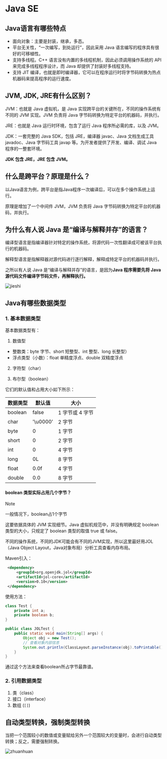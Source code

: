 # Java SE

## Java语言有哪些特点

- 面向对象：主要是封装，继承，多态。
- 平台无关性，“一次编写，到处运行”，因此采用 Java 语言编写的程序具有很好的可移植性。
- 支持多线程。C++ 语言没有内置的多线程机制，因此必须调用操作系统的 API 来完成多线程程序设计，而 Java 却提供了封装好多线程支持。
- 支持 JIT 编译，也就是即时编译器，它可以在程序运行时将字节码转换为热点机器码来提高程序的运行速度。

## JVM, JDK, JRE有什么区别？

JVM：也就是 Java 虚拟机，是 Java 实现跨平台的关键所在，不同的操作系统有不同的 JVM 实现。JVM 负责将 Java 字节码转换为特定平台的机器码，并执行。

JRE：也就是 Java 运行时环境，包含了运行 Java 程序所必需的库，以及 JVM。

JDK：一套完整的 Java SDK，包括 JRE，编译器 javac、Java 文档生成工具 javadoc、Java 字节码工具 javap 等。为开发者提供了开发、编译、调试 Java 程序的一整套环境。

**JDK 包含 JRE，JRE 包含 JVM。**

## 什么是跨平台？原理是什么？

以Java语言为例，跨平台是指Java程序一次编译后，可以在多个操作系统上运行。

原理是增加了一个中间件 JVM，JVM 负责将 Java 字节码转换为特定平台的机器码，并执行。

## 为什么有人说 Java 是“编译与解释并存”的语言？

编译型语言是指编译器针对特定的操作系统，将源代码一次性翻译成可被该平台执行的机器码。

解释型语言是指解释器对源代码进行逐行解释，解释成特定平台的机器码并执行。

之所以有人说 Java 是“编译与解释并存”的语言，是因为**Java 程序需要先将 Java 源代码文件编译字节码文件，再解释执行。**

![jieshi](/imgs/bagu/java-se/jieshi.png)

## Java有哪些数据类型

### 1. 基本数据类型

基本数据类型有：

1. 数值型

- 整数类：byte 字节、short 短整型、int 整型、long 长整型）
- 浮点类型（小数）：float 单精度浮点、double 双精度浮点

2. 字符型（char）

3. 布尔型（boolean）

它们的默认值和占用大小如下所示：

| 数据类型 | 默认值   | 大小            |
| -------- | -------- | --------------- |
| boolean  | false    | 1 字节或 4 字节 |
| char     | '\u0000' | 2 字节          |
| byte     | 0        | 1 字节          |
| short    | 0        | 2 字节          |
| int      | 0        | 4 字节          |
| long     | 0L       | 8 字节          |
| float    | 0.0f     | 4 字节          |
| double   | 0.0      | 8 字节          |

#### boolean 类型实际占用几个字节？

> [!NOTE]
> 一般情况下，boolean占1个字节

这要依据具体的 JVM 实现细节。Java 虚拟机规范中，并没有明确规定 boolean 类型的大小，只规定了 boolean 类型的取值 true 或 false。

不同的操作系统，不同的JDK可能会有不同的JVM实现，所以这里最好用JOL（Java Object Layout，Java对象布局）分析工具查看内存布局。

Maven引入：

```xml
 <dependency>
     <groupId>org.openjdk.jol</groupId>
     <artifactId>jol-core</artifactId>
     <version>0.10</version>
 </dependency>
```

使用方法：
```java
class Test {
    private int a;
    private boolean b;
}

public class JOLTest {
    public static void main(String[] args) {
        Object obj = new Test();
        // 查看对象内部信息
        System.out.println(ClassLayout.parseInstance(obj).toPrintable());
    }
}
```

通过这个方法来查看boolean所占字节最靠谱。


### 2. 引用数据类型

1. 类（class）
2. 接口（interface）
3. 数组 (`[]`)

## 自动类型转换，强制类型转换

当把一个范围较小的数值或变量赋给另外一个范围较大的变量时，会进行自动类型转换；反之，需要强制转换。

![zhuanhuan](/imgs/bagu/java-se/zhuanhuan.png)

